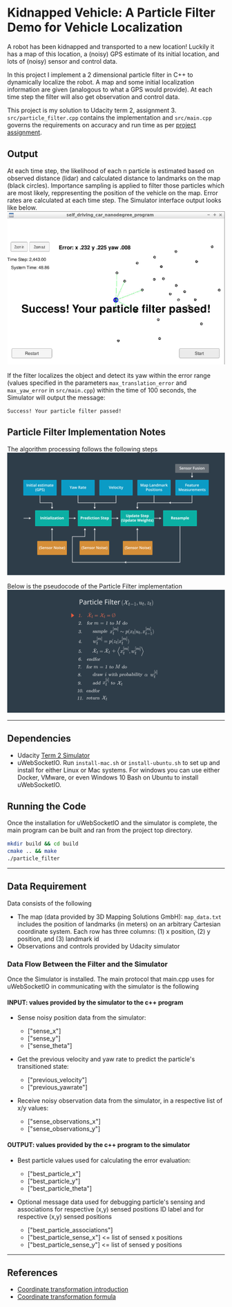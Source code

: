 [image1]: ./doc/1_FlowFilter.png "im1"
[image2]: ./doc/2_PseudoCodeFilter.png "im2"

[image3]: ./doc/LatestSuccessfulRun.png "im2"




# Kidnapped Vehicle: A Particle Filter Demo for Vehicle Localization

A robot has been kidnapped and transported to a new location! Luckily it has a map of this location, a (noisy) GPS estimate of its initial location, and lots of (noisy) sensor and control data.

In this project I implement a 2 dimensional particle filter in C++ to dynamically localize the robot. A map and some initial localization information are given (analogous to what a GPS would provide). At each time step the filter will also get observation and control data.

This project is my solution to Udacity term 2, assignment 3. `src/particle_filter.cpp` contains the implementation and  `src/main.cpp` governs the requirements on accuracy and run time as per [project assignment](https://review.udacity.com/#!/rubrics/747/view).


## Output 
At each time step, the likelihood of each n particle is estimated based on observed distance (lidar) and calculated distance to landmarks on the map (black circles). Importance sampling is applied to filter those particles which are most likely, reppresenting the position of the vehicle on the map. Error rates are calculated at each time step. The Simulator interface output looks like below. 
![alt text][image3]

If the filter localizes the object and detect its yaw within the error range (values specified in the parameters `max_translation_error` and `max_yaw_error` in `src/main.cpp`) within the time of 100 seconds, the Simulator will output the message:
```
Success! Your particle filter passed!
```

## Particle Filter Implementation Notes
The algorithm processing follows the following steps
![alt text][image1]

Below is the pseudocode of the Particle Filter implementation
![alt text][image2]



---
## Dependencies
* Udacity [Term 2 Simulator](https://github.com/udacity/self-driving-car-sim/releases)
* uWebSocketIO. Run `install-mac.sh` or `install-ubuntu.sh` to set up and install  for either Linux or Mac systems. For windows you can use either Docker, VMware, or even Windows 10 Bash on Ubuntu to install uWebSocketIO.

## Running the Code

Once the installation for uWebSocketIO and the simulator is complete, the main program can be built and ran from the project top directory.

```sh
mkdir build && cd build
cmake .. && make
./particle_filter
```

---
## Data Requirement

Data consists of the following
*  The map (data provided by 3D Mapping Solutions GmbH): `map_data.txt` includes the position of landmarks (in meters) on an arbitrary Cartesian coordinate system. Each row has three columns: (1) x position, (2) y position, and (3) landmark id
* Observations and controls provided by Udacity simulator


### Data Flow Between the Filter and the Simulator

Once the Simulator is installed. The main protocol that main.cpp uses for uWebSocketIO in communicating with the simulator is the following

#### INPUT: values provided by the simulator to the c++ program
* Sense noisy position data from the simulator: 
    * ["sense_x"] 
    * ["sense_y"] 
    * ["sense_theta"]

* Get the previous velocity and yaw rate to predict the particle's transitioned state: 
	* ["previous_velocity"]
	* ["previous_yawrate"]

* Receive noisy observation data from the simulator, in a respective list of x/y values: 
	* ["sense_observations_x"]
	* ["sense_observations_y"]

#### OUTPUT: values provided by the c++ program to the simulator
* Best particle values used for calculating the error evaluation: 
	* ["best_particle_x"]
	* ["best_particle_y"]
	* ["best_particle_theta"]

* Optional message data used for debugging particle's sensing and associations for respective (x,y) sensed positions ID label and for respective (x,y) sensed positions
	* ["best_particle_associations"]
	* ["best_particle_sense_x"] <= list of sensed x positions
	* ["best_particle_sense_y"] <= list of sensed y positions


---
## References
* [Coordinate transformation introduction](https://www.willamette.edu/~gorr/classes/GeneralGraphics/Transforms/transforms2d.htm)
* [Coordinate transformation formula](http://planning.cs.uiuc.edu/node99.html) 
